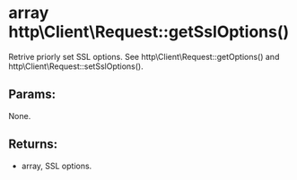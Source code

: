 # array http\Client\Request::getSslOptions()

Retrive priorly set SSL options.
See http\Client\Request::getOptions() and http\Client\Request::setSslOptions().

## Params:

None.

## Returns:

* array, SSL options.
